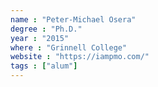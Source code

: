 ```yaml
---
name : "Peter-Michael Osera"
degree : "Ph.D."
year : "2015"
where : "Grinnell College"
website : "https://iampmo.com/"
tags : ["alum"]
---
```

